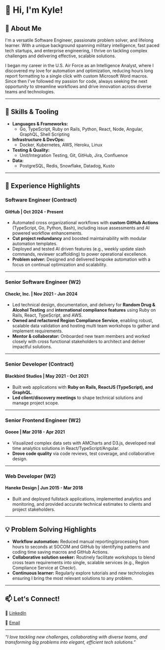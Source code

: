 # 👋 Hi, I'm Kyle!

## 🚀 About Me

I'm a versatile Software Engineer, passionate problem solver, and lifelong learner. With a unique background spanning military intelligence, fast paced tech startups, and enterprise engineering, I thrive on tackling complex challenges and delivering effective, scalable solutions.

I began my career in the U.S. Air Force as an Intelligence Analyst, where I discovered my love for automation and optimization, reducing hours long report formatting to a single click with custom Microsoft Word macros. Since then I've followed my passion for code, always seeking the next opportunity to streamline workflows and drive innovation across diverse teams and technologies.

---

## 🔧 Skills & Tooling

- **Languages & Frameworks:**
  - Go, TypeScript, Ruby on Rails, Python, React, Node, Angular, GraphQL, Shell Scripting
- **Infrastructure & DevOps:**
  - Docker, Kubernetes, AWS, Heroku, Linux
- **Testing & Quality:**
  - Unit/Integration Testing, Git, GitHub, Jira, Confluence
- **Data:**
  - PostgreSQL, Redis, Snowflake, Datadog, Kusto

---

## 🏅 Experience Highlights

### **Software Engineer (Contract)**
#### GitHub | Oct 2024 - Present
- Automated cross organizational workflows with **custom GitHub Actions** (TypeScript, Go, Python, Bash), including issue assessments and AI powered workflow enhancements.
- **Cut project redundancy** and boosted maintainability with modular automation templates.
- Deployed and tested AI driven features (e.g., weekly update slash commands, reviewer scaffolding) to power operational excellence.
- **Problem solver:** Designed and delivered bespoke automation with a focus on continual optimization and scalability.

---

### **Senior Software Engineer (W2)**
#### Checkr, Inc. | Nov 2021 - Jun 2024
- Led technical design, documentation, and delivery for **Random Drug & Alcohol Testing** and **international compliance features** using Ruby on Rails, React, TypeScript, and AWS.
- **Owned and refactored Region Compliance Service**, enabling robust, scalable data validation and hosting multi team workshops to gather and implement requirements.
- **Mentor & collaborator:** Onboarded new team members and worked closely with cross functional stakeholders to architect and deliver impactful solutions.

---

### **Senior Developer (Contract)**
#### Blackbird Studios | May 2021 - Oct 2021
- Built web applications with **Ruby on Rails, ReactJS (TypeScript), and GraphQL**.
- **Led client/discovery meetings** to shape technical solutions and manage project scope.

---

### **Senior Frontend Engineer (W2)**
#### Gooee | Mar 2018 - Apr 2021
- Visualized complex data sets with AMCharts and D3.js, developed real time analytics solutions in React/TypeScript/Angular.
- **Drove code quality** via code reviews, test coverage, and collaborative design.

---

### **Web Developer (W2)**
#### Haneke Design | Jun 2015 - Mar 2018
- Built and deployed fullstack applications, implemented analytics and monitoring, and provided accurate technical estimates to clients and project stakeholders.

---

## 💡 Problem Solving Highlights

- **Workflow automation:** Reduced manual reporting/processing from hours to seconds at SOCOM and GitHub by identifying patterns and coding time saving macros and GitHub Actions.
- **Collaborative solution seeker:** Routinely facilitate workshops to blend cross team requirements into single, scalable services (e.g., Region Compliance Service at Checkr).
- **Continuous learner:** Regularly explore tutorials and new technologies ensuring I bring the most relevant solutions to any problem.

---

## 📫 Let's Connect!

🔗 [LinkedIn](https://www.linkedin.com/in/kjswartz/)

📨 [Email](kyle.swartz.3@gmail.com)

---

_“I love tackling new challenges, collaborating with diverse teams, and transforming big problems into elegant, efficient tech solutions.”_

<!--
**kjswartz/kjswartz** is a ✨ _special_ ✨ repository because its `README.md` (this file) appears on your GitHub profile.

Here are some ideas to get you started:

- 🔭 I’m currently working on ...
- 🌱 I’m currently learning ...
- 👯 I’m looking to collaborate on ...
- 🤔 I’m looking for help with ...
- 💬 Ask me about ...
- 📫 How to reach me: ...
- 😄 Pronouns: ...
- ⚡ Fun fact: ...
-->
